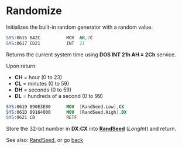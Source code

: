 # Randomize

Initializes the built-in random generator with a random value.

```nasm
SYS:0615 B42C          MOV	AH,2C
SYS:0617 CD21          INT	21
```

Returns the current system time using **DOS INT 21h AH = 2Ch** service.

Upon return:
- **CH** = hour (0 to 23)
- **CL** = minutes (0 to 59)
- **DH** = seconds (0 to 59)
- **DL** = hundreds of a second (0 to 99)

```nasm
SYS:0619 890E3E00      MOV	[RandSeed.Low],CX
SYS:061D 89164000      MOV	[RandSeed.High],DX
SYS:0621 CB            RETF
```

Store the 32-bit number in **DX**:**CX** into **[RandSeed](../DATA.md)** (*LongInt*) and return.

See also: [RandSeed](../DATA.md), or go [back](../../README.md)